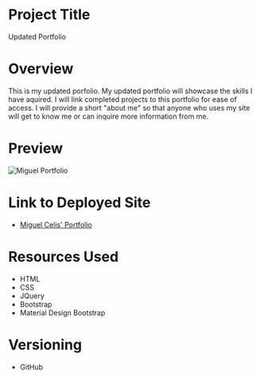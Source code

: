 # Project Title 
Updated Portfolio

# Overview
This is my updated porfolio. My updated portfolio will showcase the skills I have aquired. I will link completed projects to this portfolio for ease of access. I will provide a short "about me" so that anyone who uses my site will get to know me or can inquire more information from me.   

# Preview
![Miguel Portfolio](assets/images/newPortfolio.png "Miguel Celis' Portfolio")

# Link to Deployed Site
  * [Miguel Celis' Portfolio](https://mcelis025.github.io/newPortfolio/)
  
# Resources Used
  * HTML
  * CSS
  * JQuery
  * Bootstrap
  * Material Design Bootstrap
  
# Versioning 
  * GitHub
